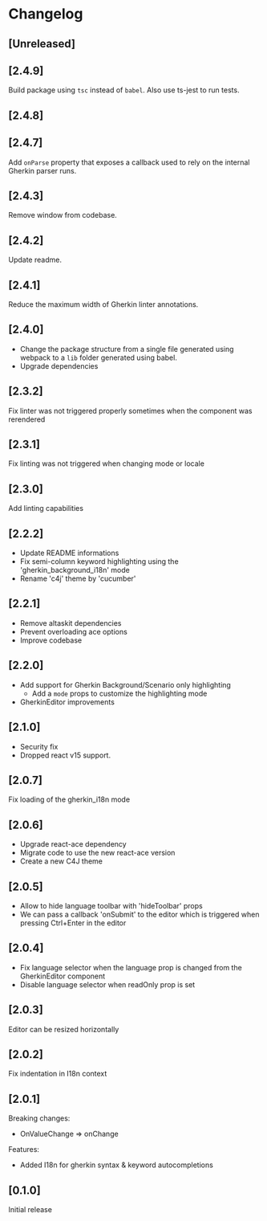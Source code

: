 # Changelog

## [Unreleased]

## [2.4.9]

Build package using `tsc` instead of `babel`.
Also use ts-jest to run tests.

## [2.4.8]

## [2.4.7]

Add `onParse` property that exposes a callback used to rely on the internal Gherkin parser runs.

## [2.4.3]

Remove window from codebase.

## [2.4.2]

Update readme.

## [2.4.1]

Reduce the maximum width of Gherkin linter annotations.

## [2.4.0]

- Change the package structure from a single file generated using webpack to a `lib` folder generated using babel.
- Upgrade dependencies

## [2.3.2]

Fix linter was not triggered properly sometimes when the component was rerendered

## [2.3.1]

Fix linting was not triggered when changing mode or locale

## [2.3.0]

Add linting capabilities

## [2.2.2]

+ Update README informations
+ Fix semi-column keyword highlighting using the 'gherkin_background_i18n' mode
+ Rename 'c4j' theme by 'cucumber'

## [2.2.1]

- Remove altaskit dependencies
- Prevent overloading ace options
- Improve codebase

## [2.2.0]

- Add support for Gherkin Background/Scenario only highlighting
    - Add a `mode` props to customize the highlighting mode
- GherkinEditor improvements

## [2.1.0]

- Security fix
- Dropped react v15 support.

## [2.0.7]

Fix loading of the gherkin_i18n mode

## [2.0.6]

- Upgrade react-ace dependency
- Migrate code to use the new react-ace version
- Create a new C4J theme

## [2.0.5]

- Allow to hide language toolbar with 'hideToolbar' props
- We can pass a callback 'onSubmit' to the editor which is triggered when pressing Ctrl+Enter in the editor

## [2.0.4]

- Fix language selector when the language prop is changed from the GherkinEditor component
- Disable language selector when readOnly prop is set

## [2.0.3]

Editor can be resized horizontally

## [2.0.2]

Fix indentation in I18n context

## [2.0.1]

Breaking changes:
 - OnValueChange => onChange 

Features:
 - Added I18n for gherkin syntax & keyword autocompletions

## [0.1.0]

Initial release
